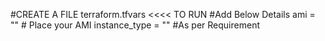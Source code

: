 #CREATE A FILE terraform.tfvars <<<< TO RUN
#Add Below Details
ami           = "" # Place your AMI
instance_type = "" #As per Requirement
